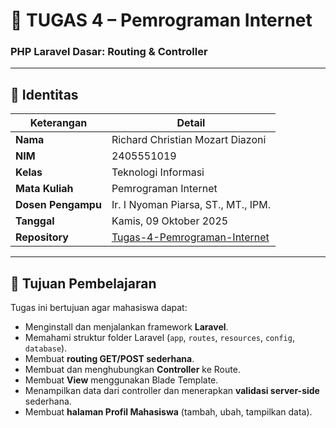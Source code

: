 # 🚀 TUGAS 4 – Pemrograman Internet  
### PHP Laravel Dasar: Routing & Controller

---

## 👤 Identitas
| Keterangan | Detail |
|-------------|--------|
| **Nama** | Richard Christian Mozart Diazoni |
| **NIM** | 2405551019 |
| **Kelas** | Teknologi Informasi |
| **Mata Kuliah** | Pemrograman Internet |
| **Dosen Pengampu** | Ir. I Nyoman Piarsa, ST., MT., IPM. |
| **Tanggal** | Kamis, 09 Oktober 2025 |
| **Repository** | [Tugas-4-Pemrograman-Internet](https://github.com/christianmzrt/Tugas-4-Pemrograman-Internet.git) |

---

## 🎯 Tujuan Pembelajaran
Tugas ini bertujuan agar mahasiswa dapat:
- Menginstall dan menjalankan framework **Laravel**.
- Memahami struktur folder Laravel (`app`, `routes`, `resources`, `config`, `database`).
- Membuat **routing GET/POST sederhana**.
- Membuat dan menghubungkan **Controller** ke Route.
- Membuat **View** menggunakan Blade Template.
- Menampilkan data dari controller dan menerapkan **validasi server-side** sederhana.
- Membuat **halaman Profil Mahasiswa** (tambah, ubah, tampilkan data).